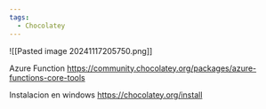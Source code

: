 ```yaml
---
tags:
  - Chocolatey
---
```

![[Pasted image 20241117205750.png]]


Azure Function
https://community.chocolatey.org/packages/azure-functions-core-tools

Instalacion en windows
https://chocolatey.org/install

